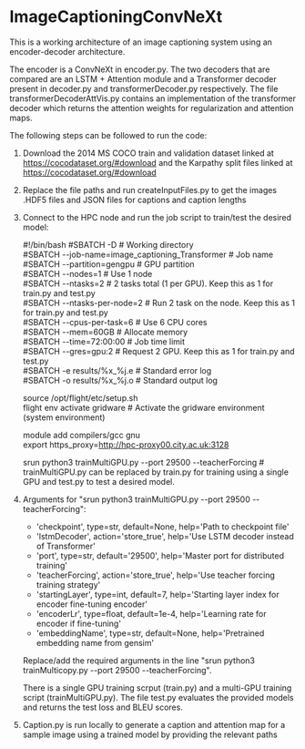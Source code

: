 # ImageCaptioningConvNeXt

This is a working architecture of an image captioning system using an encoder-decoder architecture. 

The encoder is a ConvNeXt in encoder.py. The two decoders that are compared are an LSTM + Attention module and a Transformer decoder present in decoder.py and transformerDecoder.py respectively. The file transformerDecoderAttVis.py contains an implementation of the transformer decoder which returns the attention weights for regularization and attention maps.

The following steps can be followed to run the code:

1. Download the 2014 MS COCO train and validation dataset linked at https://cocodataset.org/#download and the Karpathy split files linked at https://cocodataset.org/#download
2. Replace the file paths and run createInputFiles.py to get the images .HDF5 files and JSON files for captions and caption lengths
3. Connect to the HPC node and run the job script to train/test the desired model:

    #!/bin/bash
    #SBATCH -D <your working directory>            # Working directory  
    #SBATCH --job-name=image_captioning_Transformer    # Job name  
    #SBATCH --partition=gengpu              # GPU partition  
    #SBATCH --nodes=1                       # Use 1 node  
    #SBATCH --ntasks=2                      # 2 tasks total (1 per GPU). Keep this as 1 for train.py and test.py  
    #SBATCH --ntasks-per-node=2             # Run 2 task on the node. Keep this as 1 for train.py and test.py  
    #SBATCH --cpus-per-task=6               # Use 6 CPU cores  
    #SBATCH --mem=60GB                      # Allocate memory  
    #SBATCH --time=72:00:00                 # Job time limit  
    #SBATCH --gres=gpu:2                    # Request 2 GPU.  Keep this as 1 for train.py and test.py  
    #SBATCH -e results/%x_%j.e              # Standard error log  
    #SBATCH -o results/%x_%j.o              # Standard output log  
    
    source /opt/flight/etc/setup.sh  
    flight env activate gridware  # Activate the gridware environment (system environment)  
    
    module add compilers/gcc gnu  
    export https_proxy=http://hpc-proxy00.city.ac.uk:3128  
    
    srun python3 trainMultiGPU.py --port 29500 --teacherForcing     # trainMultiGPU.py can be replaced by train.py for training using a single GPU and test.py to test a desired model.  


4. Arguments for "srun python3 trainMultiGPU.py --port 29500 --teacherForcing": 
    - 'checkpoint', type=str, default=None, help='Path to checkpoint file'  
    - 'lstmDecoder', action='store_true', help='Use LSTM decoder instead of Transformer'  
    - 'port', type=str, default='29500', help='Master port for distributed training'  
    - 'teacherForcing', action='store_true', help='Use teacher forcing training strategy'  
    - 'startingLayer', type=int, default=7, help='Starting layer index for encoder fine-tuning encoder'  
    - 'encoderLr', type=float, default=1e-4, help='Learning rate for encoder if fine-tuning'  
    - 'embeddingName', type=str, default=None, help='Pretrained embedding name from gensim'  

    Replace/add the required arguments in the line "srun python3 trainMulticopy.py --port 29500 --teacherForcing".

    There is a single GPU training scrput (train.py) and a multi-GPU training script (trainMultiGPU.py). The file test.py evaluates the provided models and returns the test loss and BLEU scores.

6. Caption.py is run locally to generate a caption and attention map for a sample image using a trained model by providing the relevant paths
